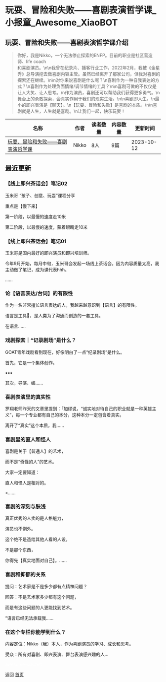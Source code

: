# 玩耍、冒险和失败——喜剧表演哲学课_小报童_Awesome_XiaoBOT

## 玩耍、冒险和失败——喜剧表演哲学课介绍
> 你好，我是Nikko，一个无法停止探索的ENFP。目前的职业是社区营造师、life coach  
和喜剧演员。\n\n我曾在纪录片、播客行业工作，2022年2月，我被《金星秀》总导演挖去做喜剧内容主管。虽然已经离开了那家公司，但我对喜剧的探索还在继续。\n\n对你来说喜剧是什么呢？\n喜剧作为一种自我表达的方式？\n喜剧作为处理负面情绪/调节情绪的工具？\n\n喜剧可做的不仅仅是让人大笑、让人思考。\n作为演员，喜剧还可以帮助我们获得更多勇气。\n舞台上的勇敢探索，会真实作用于我们的现实生活。\n\n喜剧即人生。\n最小的即兴表演是【聊天】。\n【玩耍、冒险和失败】是喜剧的本质。\n\n喜剧就是人生，人生就是喜剧。\n让我们一起，快乐玩耍！  
  


|名称|作者|读者数量|内容数量|更新时间|
|---|---|---|---|---|
|[玩耍、冒险和失败——喜剧表演哲学课](https://xiaobot.net/p/Nikko?refer=9c3f1c95-a052-465a-9902-f6d75080262a)|Nikko|8人|9篇|2023-10-12|

## 最近更新
### 【线上即兴茶话会】笔记02

玉米哥 “孩子、创意、玩耍”课程分享



重点是【慢下来】

第一阶段，以最慢的速度走10米

第二阶段，以最慢的速度，蒙着眼睛走10米

### 【线上即兴茶话会】笔记01

玉米哥是国内最好的即兴演员和即兴培训师。

今年9月开始，每月中旬，玉米哥会发起一场线上茶话会。因为内容质量太高，我主动做了笔记，成为课代表hhh。

......

### 论【语言表达/台词】的有限性

作为一名非常擅长语言表达的人，我越来越意识到【语言】的有限性。



语言是工具🧰，是人类为了沟通而创造的一套工具。



在语言......

### 戏剧探索｜“记录剧场”是什么？

GOAT青年戏剧看到现在，好像明白了一点“纪录剧场”是什么。

首先，它是一个集体创作。

▪️▪️▪️

其次，导演、编......

### 喜剧表演里的真实性

罗翔老师昨天的文章里提到：「加缪说，“诚实地对待自己的职业就是一种英雄主义”，每一个专业都有自己的本分，这种本分一定包含着真实。



离开了“真实”这个本质，我......

### 喜剧里的直人和怪人

喜剧是关于【普通人】的艺术，

而不是“奇怪的人”的艺术。



大家一定要知道：

直人和怪人是相对的。



<......

### 喜剧的深刻与肤浅

真正优秀的人卖的是人格魅力，

演员也不例外。



这个绝不是造给其他人看的人设，

不是那个东西，

你得先【真实地面对自己】。......

### 喜剧和抑郁的关系

提问：艺术家是不是多少都有点精神问题？

回答：不是艺术家多少都有这个问题，

而是有这些问题的人更能找到艺术。

“语言已经无法承载我......

### 在这个专栏你能学到什么？

内容定位：Nikko（我）本人，作为喜剧演员的学习、成长和思考。



受众：所有对喜剧、即兴表演、舞台表演感兴趣的人...




<a href="https://github.com/Reno9527/awesome-xiaobot" style="color: white; text-decoration: none;">awesome-xiaobot</a>

返回 [首页](../README.md)
